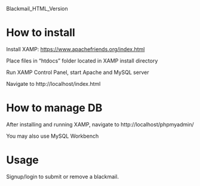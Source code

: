 Blackmail_HTML_Version

# How to install

Install XAMP: https://www.apachefriends.org/index.html

Place files in “htdocs” folder located in XAMP install directory

Run XAMP Control Panel, start Apache and MySQL server 

Navigate to http://localhost/index.html

# How to manage DB

After installing and running XAMP, navigate to http://localhost/phpmyadmin/

You may also use MySQL Workbench

# Usage

Signup/login to submit or remove a blackmail.
